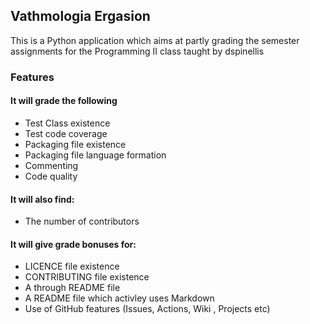 ## Vathmologia Ergasion
This is a Python application which aims at partly grading the semester assignments for the Programming II class taught by dspinellis

### Features
#### It will grade the following
* Test Class existence
* Test code coverage
* Packaging file existence
* Packaging file language formation
* Commenting
* Code quality

#### It will also find:
* The number of contributors 

#### It will give grade bonuses for:
* LICENCE file existence
* CONTRIBUTING file existence 
* A through README file
* A README file which activley uses Markdown
* Use of GitHub features (Issues, Actions, Wiki , Projects etc)
